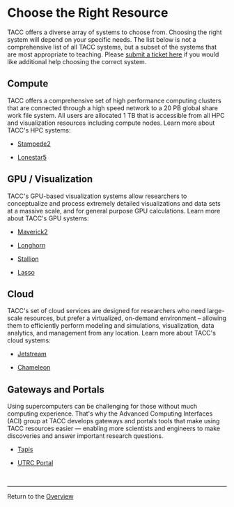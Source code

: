 # Choose the Right Resource

TACC offers a diverse array of systems to choose from. Choosing the right system will depend on your specific needs. The list below is not a comprehensive list of all TACC systems, but a subset of the systems that are most appropriate to teaching. Please [submit a ticket here](https://portal.tacc.utexas.edu/tacc-consulting) if you would like additional help choosing the correct system.

## Compute

TACC offers a comprehensive set of high performance computing clusters that are connected through a high speed network to a 20 PB global share work file system. All users are allocated 1 TB that is accessible from all HPC and visualization resources including compute nodes. Learn more about TACC's HPC systems:

+ [Stampede2](https://www.tacc.utexas.edu/web/website/systems/stampede2)

+ [Lonestar5](https://www.tacc.utexas.edu/web/website/systems/lonestar)

## GPU / Visualization

TACC's GPU-based visualization systems allow researchers to conceptualize and process extremely detailed visualizations and data sets at a massive scale, and for general purpose GPU calculations. Learn more about TACC's GPU systems:

+ [Maverick2](https://www.tacc.utexas.edu/web/website/systems/maverick)

+ [Longhorn](https://portal.tacc.utexas.edu/user-guides/longhorn)

+ [Stallion](https://www.tacc.utexas.edu/web/website/vislab/stallion)

+ [Lasso](https://www.tacc.utexas.edu/web/website/vislab/lasso)

## Cloud

TACC's set of cloud services are designed for researchers who need large-scale resources, but prefer a virtualized, on-demand environment – allowing them to efficiently perform modeling and simulations, visualization, data analytics, and management from any location. Learn more about TACC's cloud systems:

+ [Jetstream](https://www.tacc.utexas.edu/web/website/systems/jetstream)

+ [Chameleon](https://www.tacc.utexas.edu/web/website/systems/chameleon)

## Gateways and Portals

Using supercomputers can be challenging for those without much computing experience. That's why the Advanced Computing Interfaces (ACI) group at TACC develops gateways and portals tools that make using TACC resources easier — enabling more scientists and engineers to make discoveries and answer important research questions.

+ [Tapis](https://www.tacc.utexas.edu/tapis)

+ [UTRC Portal](https://utrc.tacc.utexas.edu/)

<br>

---
Return to the [Overview](index.md)
